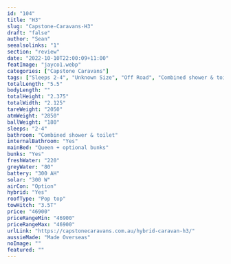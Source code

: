 ```yaml
---
id: "104"
title: "H3"
slug: "Capstone-Caravans-H3"
draft: "false"
author: "Sean"
seealsolinks: "1"
section: "review"
date: "2022-10-10T22:00:09+11:00"
featImage: "jayco1.webp"
categories: ["Capstone Caravans"]
tags: ["Sleeps 2-4", "Unknown Size", "Off Road", "Combined shower & toilet", "Pop top", "Under 50k"]
totalLength: "5.5"
bodyLength: ""
totalHeight: "2.375"
totalWidth: "2.125"
tareWeight: "2050"
atmWeight: "2850"
ballWeight: "180"
sleeps: "2-4"
bathroom: "Combined shower & toilet"
internalBathroom: "Yes"
mainBed: "Queen + optional bunks"
bunks: "Yes"
freshWater: "220"
greyWater: "80"
battery: "300 AH"
solar: "300 W"
airCon: "Option"
hybrid: "Yes"
roofType: "Pop top"
towHitch: "3.5T"
price: "46900"
priceRangeMin: "46900"
priceRangeMax: "46900"
urlLink: "https://capstonecaravans.com.au/hybrid-caravan-h3/"
aussieMade: "Made Overseas"
noImage: ""
featured: ""
---
```

